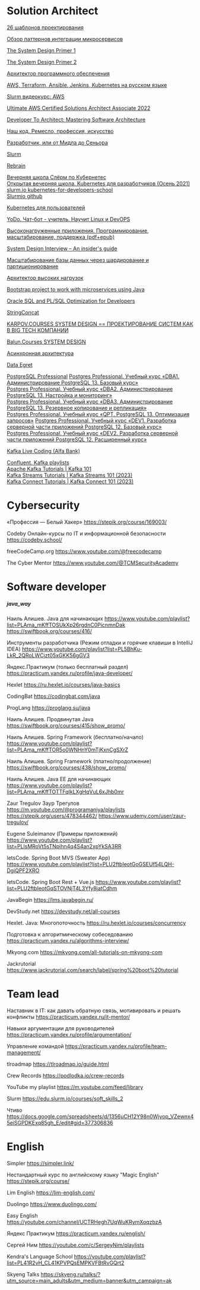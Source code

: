 # Solution Architect

[26 шаблонов проектирования](https://mcs-mail-ru.turbopages.org/mcs.mail.ru/s/blog/26-osnovnyh-patternov-mikroservisnoj-razrabotki)

[Обзор паттернов интеграции микросервисов](https://www.youtube.com/watch?v=7LtRDpELj1k)

[The System Design Primer 1](https://github.com/donnemartin/system-design-primer)

[The System Design Primer 2](https://docs.google.com/document/d/1w3qb6SS1Hycyce5Fg5mVMdzkGYXTRskSf57IoD98ZQw/edit)

[Архитектор программного обеспечения](https://go.skillbox.ru/education/course/software-architect) 

[AWS, Terraform, Ansible, Jenkins, Kubernetes на русском языке](https://m.youtube.com/c/ADVIT4000/playlists)

[Slurm видеокурс: AWS](https://slurm.io/aws)

[Ultimate AWS Certified Solutions Architect Associate 2022](https://www.udemy.com/course/aws-certified-solutions-architect-associate-saa-c02/)

[Developer To Architect: Mastering Software Architecture](https://www.udemy.com/course/developer-to-architect)

[Наш код. Ремесло, профессия, искусство](https://www.chitai-gorod.ru/catalog/book/1188308/)

[Разработчик, или от Мидла до Сеньора](https://PL8D2P0ruohODJn1VYz1mMd1o2iA791YWCwww.youtube.com/watch?v=bTRR-0v_Cug&list=)  

[Slurm](https://edu.slurm.io/)  

[Rebrain](https://rebrainme.com)  

[Вечерняя школа Слёрм по Кубернетес](https://www.youtube.com/playlist?list=PL8D2P0ruohOA4Y9LQoTttfSgsRwUGWpu6)  
[Открытая вечерняя школа. Kubernetes для разработчиков (Осень 2021)](https://www.youtube.com/playlist?list=PL8D2P0ruohOBSA_CDqJLflJ8FLJNe26K-)  
[slurm.io kubernetes-for-developers-school](https://slurm.io/kubernetes-for-developers-school)  
[Slurmio github](https://github.com/Slurmio/school-dev-k8s)  

[Kubernetes для пользователей](https://stepik.org/course/99188/info)  

[YoDo. Чат-бот - учитель. Научит Linux и DevOPS](https://yodo.im/#courses)  

[Высоконагруженные приложения. Программирование, масштабирование, поддержка (pdf+epub)](https://www.litres.ru/martin-kleppman-1733/vysokonagruzhennye-prilozheniya-programmirov-39100996/)  

[System Design Interview – An insider's guide](https://www.amazon.com/System-Design-Interview-insiders-Second/dp/B08CMF2CQF)  

[Масштабирование базы данных через шардирование и партиционирование](https://habr.com/ru/company/oleg-bunin/blog/309330/)  

[Архитектор высоких нагрузок](https://rebrainme.com/highload/?utm_medium=cpc&utm_source=yandex&utm_campaign=search_wsplanet%7C44541559&utm_term=высоконагруженные%20приложения&utm_content=4710236612&placement=none&yclid=6922368541419164666)  

[Bootstrap project to work with microservices using Java](https://github.com/apssouza22/java-microservice/blob/master/README.md#bootstrap-project-to-work-with-microservices-using-java)  

[Oracle SQL and PL/SQL Optimization for Developers](https://oracle.readthedocs.io/en/latest/index.html)

[StringConcat](https://howto.stringconcat.com/#courses)  

[KARPOV.COURSES SYSTEM DESIGN == ПРОЕКТИРОВАНИЕ СИСТЕМ КАК В BIG TECH КОМПАНИИ](https://karpov.courses/systemdesign)    

[Balun.Courses SYSTEM DESIGN](https://balun.courses/courses/system_design)  

[Асинхронная архитектура](https://education.borshev.com/architecture)  

[Data Egret](https://github.com/dataegret/pg-utils)  

[PostgreSQL Professional](https://postgrespro.ru/education/courses)
[Postgres Professional. Учебный курс «DBA1. Администрирование PostgreSQL 13. Базовый курс»](https://postgrespro.ru/education/courses/DBA1)  
[Postgres Professional. Учебный курс «DBA2. Администрирование PostgreSQL 13. Настройка и мониторинг»](https://postgrespro.ru/education/courses/DBA2)  
[Postgres Professional. Учебный курс «DBA3. Администрирование PostgreSQL 13. Резервное копирование и репликация»](https://postgrespro.ru/education/courses/DBA3)  
[Postgres Professional. Учебный курс «QPT. PostgreSQL 13. Оптимизация запросов»](https://postgrespro.ru/education/courses/QPT)
[Postgres Professional. Учебный курс «DEV1. Разработка серверной части приложений PostgreSQL 12. Базовый курс»](https://postgrespro.ru/education/courses/DEV1)   
[Postgres Professional. Учебный курс «DEV2. Разработка серверной части приложений PostgreSQL 12. Расширенный курс»](https://postgrespro.ru/education/courses/DEV2)  

[Kafka Live Coding (Alfa Bank)](https://cloud.mail.ru/public/ZDu8/ucBwqrWjn)  

[Confluent. Kafka playlists](https://www.youtube.com/@Confluent/playlists)  
[Apache Kafka Tutorials | Kafka 101](https://www.youtube.com/playlist?list=PLa7VYi0yPIH0KbnJQcMv5N9iW8HkZHztH)  
[Kafka Streams Tutorials | Kafka Streams 101 (2023)](https://www.youtube.com/playlist?list=PLa7VYi0yPIH35IrbJ7Y0U2YLrR9u4QO-s)  
[Kafka Connect Tutorials | Kafka Connect 101 (2023)](https://www.youtube.com/playlist?list=PLa7VYi0yPIH0uIC2F0M1_FsVUsx8j3ekm)  



# Cybersecurity

«Профессия — Белый Хакер»
https://stepik.org/course/169003/

Codeby Онлайн-курсы по IT и информационной безопасности
https://codeby.school/

freeCodeCamp.org
https://www.youtube.com/@freecodecamp

The Cyber Mentor
https://www.youtube.com/@TCMSecurityAcademy



# Software developer
##### java_way

Наиль Алишев. Java для начинающих
https://www.youtube.com/playlist?list=PLAma_mKffTOSUkXp26rgdnC0PicnmnDak
https://swiftbook.org/courses/416/

Инструменты разработчика (Режим отладки и горячие клавиши в IntelliJ IDEA)
https://www.youtube.com/playlist?list=PL5BhKu-LkR_2QRoLWCjzt05xGKK56gGV3

Яндекс.Практикум (только бесплатный раздел)
https://practicum.yandex.ru/profile/java-developer/

Hexlet
https://ru.hexlet.io/courses/java-basics

CodingBat
https://codingbat.com/java

ProgLang
https://proglang.su/java

Наиль Алишев. Продвинутая Java
https://swiftbook.org/courses/415/show_promo/

Наиль Алишев. Spring Framework (бесплатно/начало)
https://www.youtube.com/playlist?list=PLAma_mKffTOR5o0WNHnY0mTjKxnCgSXrZ

Наиль Алишев. Spring Framework (платно/продолжение)
https://swiftbook.org/courses/438/show_promo/

Наиль Алишев. Java EE для начинающих
https://www.youtube.com/playlist?list=PLAma_mKffTOTTFqIkLXgHqVuL6xJhb0mr

Zaur Tregulov Заур Трегулов
https://m.youtube.com/@programaniya/playlists
https://stepik.org/users/478344462/
https://www.udemy.com/user/zaur-tregulov/

Eugene Suleimanov (Примеры приложений)
https://www.youtube.com/playlist?list=PLlsMRoVt5sTNpihn4q4S4an2xpYkSA3RR

letsCode. Spring Boot MVS (Sweater App)
https://www.youtube.com/playlist?list=PLU2ftbIeotGoGSEUf54LQH-DgiQPF2XRO

letsCode. Spring Boot Rest + Vue.js
https://www.youtube.com/playlist?list=PLU2ftbIeotGqSTOVNjT4L3Yfy8jatCdhm

JavaBegin
https://lms.javabegin.ru/

DevStudy.net
https://devstudy.net/all-courses

Hexlet. Java: Многопоточность
https://ru.hexlet.io/courses/concurrency

Подготовка к алгоритмическому собеседованию
https://practicum.yandex.ru/algorithms-interview/

Mkyong.com
https://mkyong.com/all-tutorials-on-mkyong-com

Jackrutorial
https://www.jackrutorial.com/search/label/spring%20boot%20tutorial



# Team lead

Наставник в IT: как давать обратную связь, мотивировать и решать конфликты
https://practicum.yandex.ru/it-mentor/

Навыки аргументации для руководителей
https://practicum.yandex.ru/profile/argumentation/

Управление командой
https://practicum.yandex.ru/profile/team-management/

tlroadmap
https://tlroadmap.io/guide.html

Crew Records
https://podlodka.io/crew-records

YouTube my playlist
https://m.youtube.com/feed/library

Slurm
https://edu.slurm.io/courses/soft_skills_2

Чтиво
https://docs.google.com/spreadsheets/d/1356uCH12Y98n0Wjyop_VZewnx45eiSGPDKExq85gh_E/edit#gid=377306836


# English

Simpler
https://simpler.link/

Нестандартный курс по английскому языку "Magic English"
https://stepik.org/course/

Lim English
https://lim-english.com/

Duolingo
https://www.duolingo.com/

Easy English
https://youtube.com/channel/UCTRHegh7UqWuKRymXoqzbzA

Яндекс Практикум
https://practicum.yandex.ru/english/

Сергей Ним
https://youtube.com/c/SergeyNim/playlists

Kendra's Language School
https://youtube.com/playlist?list=PL41R2vH_CL41KPVPQsEMPKVFBtRvGQrt2

Skyeng Talks
https://skyeng.ru/talks/?utm_source=main_adults&utm_medium=banner&utm_campaign=ak

